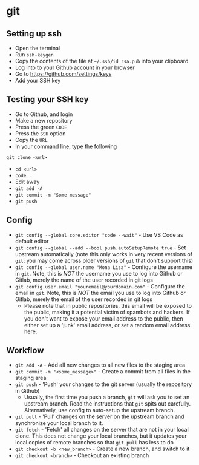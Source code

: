 # git

## Setting up ssh

* Open the terminal
* Run `ssh-keygen`
* Copy the contents of the file at `~/.ssh/id_rsa.pub` into your clipboard
* Log into to your Github account in your browser
* Go to https://github.com/settings/keys
* Add your SSH key

## Testing your SSH key

* Go to Github, and login
* Make a new repository
* Press the green `CODE`
* Press the `SSH` option
* Copy the `URL`
* In your command line, type the following
```
git clone <url>
```
* `cd <url>`
* `code .`
* Edit away
* `git add -A`
* `git commit -m "Some message"`
* `git push`

## Config

* `git config --global core.editor "code --wait"` - Use VS Code as default editor
* `git config --global --add --bool push.autoSetupRemote true` - Set upstream automatically (note this only works in very recent versions of `git`: you may come across older versions of `git` that don't support this)
* `git config --global user.name "Mona Lisa"` - Configure the username in `git`. Note, this is *NOT* the username you use to log into Github or Gitlab, merely the name of the user recorded in git logs
* `git config user.email "youremail@yourdomain.com"` - Configure the email in `git`. Note, this is *NOT* the email you use to log into Github or Gitlab, merely the email of the user recorded in git logs
  * Please note that in public repositories, this email will be exposed to the public, making it a potential victim of spambots and hackers. If you don't want to expose your email address to the public, then either set up a 'junk' email address, or set a random email address here.

## Workflow

* `git add -A` - Add all new changes to all new files to the staging area
* `git commit -m "<some_message>"` - Create a commit from all files in the staging area
* `git push` - 'Push' your changes to the git server (usually the repository in Github)
  * Usually, the first time you push a branch, `git` will ask you to set an upstream branch. Read the instructions that `git` spits out carefully. Alternatively, use config to auto-setup the upstream branch.
* `git pull` - 'Pull' changes on the server on the upstream branch and synchronize your local branch to it.
* `git fetch` - 'Fetch' all changes on the server that are not in your local clone. This does not change your local branches, but it updates your local copies of remote branches so that `git pull` has less to do
* `git checkout -b <new_branch>` - Create a new branch, and switch to it
* `git checkout <branch>` - Checkout an existing branch